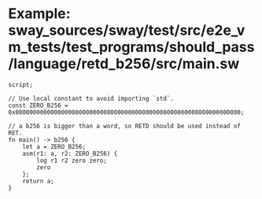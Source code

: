 # Example: sway_sources/sway/test/src/e2e_vm_tests/test_programs/should_pass/language/retd_b256/src/main.sw

```sway
script;

// Use local constant to avoid importing `std`.
const ZERO_B256 = 0x0000000000000000000000000000000000000000000000000000000000000000;

// a b256 is bigger than a word, so RETD should be used instead of RET.
fn main() -> b256 {
    let a = ZERO_B256;
    asm(r1: a, r2: ZERO_B256) {
        log r1 r2 zero zero;
        zero
    };
    return a;
}

```
